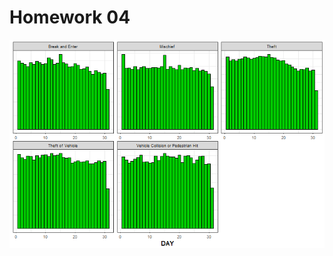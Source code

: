 # Homework 04

![alt text][logo]



[logo]:https://github.com/Mathnstein/Machine_Learning/blob/master/cs540/Project/Statistics/type_vs_day.png "Logo Title Text 2"
